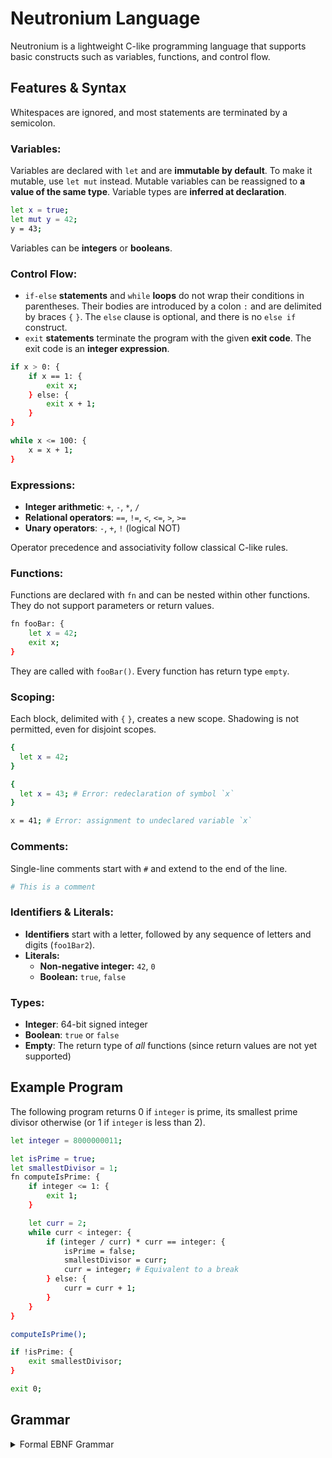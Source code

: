 # Neutronium Language

Neutronium is a lightweight C-like programming language that supports basic constructs such as variables, functions, and
control flow.

## Features & Syntax

Whitespaces are ignored, and most statements are terminated by a semicolon.

### Variables:

Variables are declared with `let` and are **immutable by default**. To make it mutable, use `let mut` instead. Mutable
variables can be reassigned to **a value of the same type**.
Variable types are **inferred at declaration**.

```bash
let x = true;
let mut y = 42;
y = 43;
```

Variables can be **integers** or **booleans**.

### Control Flow:

- `if-else` **statements** and `while` **loops** do not wrap their conditions in parentheses. Their bodies are
  introduced by a colon `:` and
  are delimited by braces `{` `}`. The `else` clause is optional, and there is no `else if` construct.
- `exit` **statements** terminate the program with the given **exit code**. The exit code is an **integer expression**.

```bash
if x > 0: {
    if x == 1: {
        exit x;
    } else: {
        exit x + 1;
    }
}

while x <= 100: {
    x = x + 1;
}
```

### Expressions:

- **Integer arithmetic**: `+`, `-`, `*`, `/`
- **Relational operators**: `==`, `!=`, `<`, `<=`, `>`, `>=`
- **Unary operators**: `-`, `+`, `!` (logical NOT)

Operator precedence and associativity follow classical C-like rules.

### Functions:

Functions are declared with `fn` and can be nested within other functions. They do not support parameters or return
values.

```bash
fn fooBar: {
    let x = 42;
    exit x;
}
```

They are called with `fooBar()`. Every function has return type `empty`.

### Scoping:

Each block, delimited with `{` `}`, creates a new scope. Shadowing is not permitted, even for disjoint scopes.

```bash
{
  let x = 42;
}

{
  let x = 43; # Error: redeclaration of symbol `x`
}

x = 41; # Error: assignment to undeclared variable `x`
```

### Comments:

Single-line comments start with `#` and extend to the end of the line.

```bash
# This is a comment
```

### Identifiers & Literals:

- **Identifiers** start with a letter, followed by any sequence of letters and digits (`foo1Bar2`).
- **Literals:**
    - **Non-negative integer:** `42`, `0`
    - **Boolean:** `true`, `false`

### Types:

- **Integer**: 64-bit signed integer
- **Boolean**: `true` or `false`
- **Empty**: The return type of _all_ functions (since return values are not yet supported)

## Example Program

The following program returns 0 if `integer` is prime, its smallest prime divisor otherwise (or 1 if `integer` is less
than 2).

```bash
let integer = 8000000011;

let isPrime = true;
let smallestDivisor = 1;
fn computeIsPrime: {
    if integer <= 1: {
        exit 1;
    }

    let curr = 2;
    while curr < integer: {
        if (integer / curr) * curr == integer: {
            isPrime = false;
            smallestDivisor = curr;
            curr = integer; # Equivalent to a break
        } else: {
            curr = curr + 1;
        }
    }
}

computeIsPrime();

if !isPrime: {
    exit smallestDivisor;
}

exit 0;
```

## Grammar

<details><summary>Formal EBNF Grammar</summary>

```
program ::= { statement } EOF

statement ::= block-statement
            | assignment
            | declaration-assignment
            | function-declaration
            | if-statement
            | while-statement
            | exit-statement
            | expression-statement
            | comment

block-statement ::= '{' { statement } '}'

assignment ::= identifier '=' expression ';'

declaration-assignment ::= 'let' identifier '=' expression ';'

body ::= statement | block-statement

function-declaration ::= 'fn' identifier '(' ')' ':' body

if-statement ::= 'if' expression ':' body [ else-clause ]

else-clause ::= 'else' ':' body

while-statement ::= 'while' expression ':' body

exit-statement ::= 'exit' expression ';'

expression-statement ::= expression ';'

comment ::= '#' { any-character-except-newline }

expression ::= comparison-expression

comparison-expression ::= additive-expression
                        | additive-expression ("==" | "!=" | "<" | "<=" | ">" | ">=") additive-expression

additive-expression ::= multiplicative-expression
                      | additive-expression ('+' | '-') multiplicative-expression

multiplicative-expression ::= unary-expression
                            | multiplicative-expression ('*' | '/') unary-expression

unary-expression ::= primary-expression
                   | unary-op primary-expression

primary-expression ::= literal
                     | identifier
                     | function-call
                     | '(' expression ')'

function-call ::= identifier '(' ')'

unary-op ::= '-' | '+' | '!'

identifier ::= letter { letter | digit }

literal ::= integer-literal | boolean-literal

integer-literal ::= digit { digit }

boolean-literal ::= 'true' | 'false'

letter ::= 'a'..'z' | 'A'..'Z'

digit ::= '0'..'9'
```

</details>